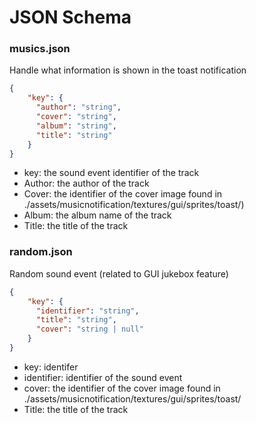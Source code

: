 # JSON Schema
### musics.json
Handle what information is shown in the toast notification
```json
{
    "key": {
      "author": "string",
      "cover": "string",
      "album": "string",
      "title": "string"
    }  
}
```
- key: the sound event identifier of the track
- Author: the author of the track
- Cover: the identifier of the cover image found in ./assets/musicnotification/textures/gui/sprites/toast/)
- Album: the album name of the track
- Title: the title of the track

### random.json
Random sound event (related to GUI jukebox feature)
```json
{
    "key": {
      "identifier": "string",
      "title": "string",
      "cover": "string | null"
    }  
}
```
- key: identifer
- identifier: identifier of the sound event
- cover: the identifier of the cover image found in ./assets/musicnotification/textures/gui/sprites/toast/
- Title: the title of the track